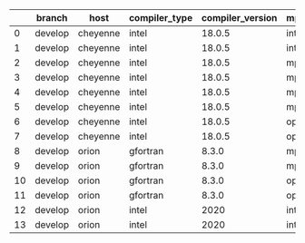 |    | branch   | host     | compiler_type   | compiler_version   | mpi_type   | mpi_version   | o_g   | os    | unit_pass   | unit_fail   | system_pass   | system_fail   | example_pass   | example_fail   | nuopc_pass   | nuopc_fail   | build_passed   |
|----|----------|----------|-----------------|--------------------|------------|---------------|-------|-------|-------------|-------------|---------------|---------------|----------------|----------------|--------------|--------------|----------------|
|  0 | develop  | cheyenne | intel           | 18.0.5             | intelmpi   | 2018.4.274    | O     | Linux | fail        | fail        | fail          | fail          | fail           | fail           | queued       | queued       | True           |
|  1 | develop  | cheyenne | intel           | 18.0.5             | intelmpi   | 2018.4.274    | g     | Linux | fail        | fail        | fail          | fail          | fail           | fail           | queued       | queued       | True           |
|  2 | develop  | cheyenne | intel           | 18.0.5             | mpiuni     | none          | O     | Linux | fail        | fail        | fail          | fail          | fail           | fail           | Build        | Build        | False          |
|  3 | develop  | cheyenne | intel           | 18.0.5             | mpiuni     | none          | g     | Linux | fail        | fail        | fail          | fail          | fail           | fail           | Build        | Build        | False          |
|  4 | develop  | cheyenne | intel           | 18.0.5             | mpt        | 2.19          | O     | Linux | 9071        | 0           | 49            | 0             | 80             | 0              | 50           | 0            | True           |
|  5 | develop  | cheyenne | intel           | 18.0.5             | mpt        | 2.19          | g     | Linux | fail        | fail        | fail          | fail          | fail           | fail           | queued       | queued       | True           |
|  6 | develop  | cheyenne | intel           | 18.0.5             | openmpi    | 3.1.4         | O     | Linux | 9071        | 0           | 49            | 0             | 80             | 0              | 50           | 0            | True           |
|  7 | develop  | cheyenne | intel           | 18.0.5             | openmpi    | 3.1.4         | g     | Linux | 13695       | 0           | 49            | 0             | 80             | 0              | 50           | 0            | True           |
|  8 | develop  | orion    | gfortran        | 8.3.0              | mpiuni     | None          | O     | Linux | fail        | fail        | fail          | fail          | fail           | fail           | 0            | 50           | False          |
|  9 | develop  | orion    | gfortran        | 8.3.0              | mpiuni     | None          | g     | Linux | fail        | fail        | fail          | fail          | fail           | fail           | 0            | 50           | False          |
| 10 | develop  | orion    | gfortran        | 8.3.0              | openmpi    | 4.0.2         | O     | Linux | 9071        | 0           | 49            | 0             | 80             | 0              | 50           | 0            | True           |
| 11 | develop  | orion    | gfortran        | 8.3.0              | openmpi    | 4.0.2         | g     | Linux | 13695       | 0           | 49            | 0             | 80             | 0              | 50           | 0            | True           |
| 12 | develop  | orion    | intel           | 2020               | intelmpi   | 2020.2        | O     | Linux | 9069        | 2           | 49            | 0             | 80             | 0              | 50           | 0            | True           |
| 13 | develop  | orion    | intel           | 2020               | intelmpi   | 2020.2        | g     | Linux | fail        | fail        | fail          | fail          | fail           | fail           | 0            | 0            | True           |